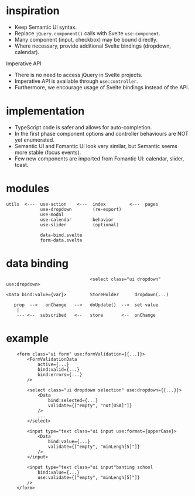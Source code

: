 # inspiration

-  Keep Semantic UI syntax.
-  Replace `jQuery.component()` calls with Svelte `use:component`.
-  Many component (input, checkbox) may be bound directly.
-  Where necessary, provide additional Svelte bindings (dropdown, calendar).

Imperative API

-  There is no need to access jQuery in Svelte projects.
-  Imperative API is available through `use:controller`.
-  Furthermore, we encourage usage of Svelte bindings instead of the API.

# implementation

-  TypeScript code is safer and allows for auto-completion.
-  In the first phase component options and controller behaviours are NOT yet enumerated.
-  Semantic UI and Fomantic UI look very similar, but Semantic seems more stable (focus events).
-  Few new components are imported from Fomantic UI: calendar, slider, toast.

# modules

```
utils  <---  use-action    <---  index         <---  pages
             use-dropdown        (re-export)
             use-modal
             use-calendar        behavior
             use-slider          (optional)

             data-bind.svelte
             form-data.svelte
```

# data binding

```
                                <select class="ui dropdown" use:dropdown>

<Data bind:value={var}>         StoreHolder      dropdown(...)

   prop  -->   onChange   -->   doUpdate()  -->  set value
    |
    --- <--  subscribed   <--   store       <--  onChange
```

# example

```svelte
    <form class="ui form" use:formValidation={{...}}>
        <FormValidationData
            active={...}
            bind:valid={...}
            bind:errors={...}
        />

        <select class="ui dropdown selection" use:dropdown={{...}}>
            <Data
                bind:selected={...}
                validate={["empty", "not[USA]"]}
            />
            ...
        </select>

        <input type="text class="ui input use:format={upperCase}>
            <Data
                bind:value={...}
                validate={["empty", "minLengh[5]"]}
            />
        </input>

        <input type="text class="ui input"banting school
            bind:value={...}
            use:validate={["empty", "minLengh[5]"]}
        />
    </form>
```
